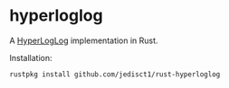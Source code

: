 hyperloglog
===========

A [HyperLogLog](https://static.googleusercontent.com/media/research.google.com/en/us/pubs/archive/40671.pdf) implementation in Rust.

Installation:

    rustpkg install github.com/jedisct1/rust-hyperloglog
